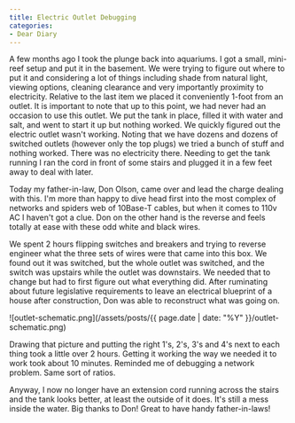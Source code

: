 ```yaml
---
title: Electric Outlet Debugging
categories:
- Dear Diary
---
```


A few months ago I took the plunge back into aquariums. I got a small, mini-reef setup and put it in the basement. We were trying to figure out where to put it and considering a lot of things including shade from natural light, viewing options, cleaning clearance and very importantly proximity to electricity. Relative to the last item we placed it conveniently 1-foot from an outlet. It is important to note that up to this point, we had never had an occasion to use this outlet.
We put the tank in place, filled it with water and salt, and went to start it up but nothing worked. We quickly figured out the electric outlet wasn't working. Noting that we have dozens and dozens of switched outlets (however only the top plugs) we tried a bunch of stuff and nothing worked. There was no electricity there. Needing to get the tank running I ran the cord in front of some stairs and plugged it in a few feet away to deal with later.

Today my father-in-law, Don Olson, came over and lead the charge dealing with this. I'm more than happy to dive head first into the most complex of networks and spiders web of 10Base-T cables, but when it comes to 110v AC I haven't got a clue. Don on the other hand is the reverse and feels totally at ease with these odd white and black wires.

We spent 2 hours flipping switches and breakers and trying to reverse engineer what the three sets of wires were that came into this box. We found out it was switched, but the whole outlet was switched, and the switch was upstairs while the outlet was downstairs. We needed that to change but had to first figure out what everything did. After ruminating about future legislative requirements to leave an electrical blueprint of a house after construction, Don was able to reconstruct what was going on.

![outlet-schematic.png](/assets/posts/{{ page.date | date: "%Y" }}/outlet-schematic.png)

Drawing that picture and putting the right 1's, 2's, 3's and 4's next to each thing took a little over 2 hours. Getting it working the way we needed it to work took about 10 minutes. Reminded me of debugging a network problem. Same sort of ratios.

Anyway, I now no longer have an extension cord running across the stairs and the tank looks better, at least the outside of it does. It's still a mess inside the water. Big thanks to Don! Great to have handy father-in-laws!
